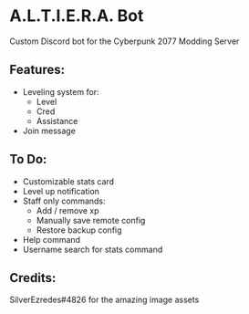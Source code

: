# A.L.T.I.E.R.A. Bot
Custom Discord bot for the Cyberpunk 2077 Modding Server

## Features:
 - Leveling system for:
   - Level
   - Cred
   - Assistance
 - Join message

## To Do:
 - Customizable stats card
 - Level up notification
 - Staff only commands:
   - Add / remove xp
   - Manually save remote config
   - Restore backup config
 - Help command
 - Username search for stats command

## Credits:
SilverEzredes#4826 for the amazing image assets
